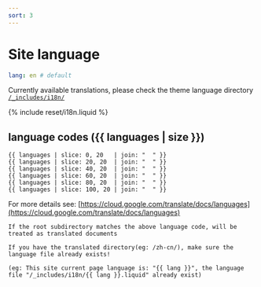 ```yaml
---
sort: 3
---
```


# Site language
```yml
lang: en # default
```
Currently available translations, please check the theme language directory [`/_includes/i18n/`](https://github.com/rundocs/jekyll-rtd-theme/tree/master/_includes/i18n)

{% include reset/i18n.liquid %}
## language codes ({{ languages | size }})
```
{{ languages | slice: 0, 20   | join: "  " }}
{{ languages | slice: 20, 20  | join: "  " }}
{{ languages | slice: 40, 20  | join: "  " }}
{{ languages | slice: 60, 20  | join: "  " }}
{{ languages | slice: 80, 20  | join: "  " }}
{{ languages | slice: 100, 20 | join: "  " }}
```

For more details see: [https://cloud.google.com/translate/docs/languages](https://cloud.google.com/translate/docs/languages)


```danger
If the root subdirectory matches the above language code, will be treated as translated documents
```

```tip
If you have the translated directory(eg: /zh-cn/), make sure the language file already exists!

(eg: This site current page language is: "{{ lang }}", the language file "/_includes/i18n/{{ lang }}.liquid" already exist)
```
